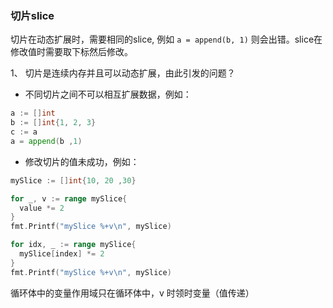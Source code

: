 ### 切片slice

切片在动态扩展时，需要相同的slice, 例如 `a = append(b, 1)` 则会出错。slice在修改值时需要取下标然后修改。

1、 切片是连续内存并且可以动态扩展，由此引发的问题？

- 不同切片之间不可以相互扩展数据，例如：

```go
a := []int
b := []int{1, 2, 3}
c := a
a = append(b ,1)
```

- 修改切片的值未成功，例如：

```go
mySlice := []int{10, 20 ,30}

for _, v := range mySlice{
  value *= 2
}
fmt.Printf("mySlice %+v\n", mySlice)

for idx, _ := range mySlice{
  mySlice[index] *= 2
}
fmt.Printf("mySlice %+v\n", mySlice)
```

循环体中的变量作用域只在循环体中，v 时领时变量（值传递）

### 